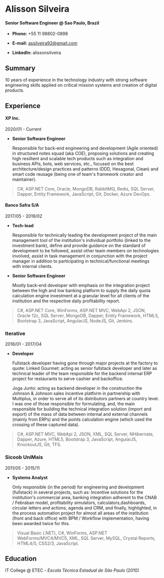 
# Alisson Silveira
#### Senior Software Engineer @ Sao Paulo, Brazil

- **Phone:** +55 11 98802-0898

- **E-mail:** assilveira92@gmail.com

- **LinkedIn:** alissonsilveira


## Summary

10 years of experience in the technology industry with strong software engineering skills applied on critical mission systems and creation of digital products.


## Experience

#### XP Inc.
2020/01 - Current

  - **Senior Software Engineer**

    Responsible for back-end engineering and development (Agile oriented) in structured notes squad (aka COE), proposing solutions and creating high resillient and scalable tech products such as integration and business APIs, bots, web services, etc., focused on the best architecture/design practices and patterns (DDD, Hexagonal, Clean) and smart code reusage (being one of team's framework creator and maintainer).


> C#, ASP.NET Core, Oracle, MongoDB, RabbitMQ, Redis, SQL Server, Dapper, Entity Framework, JavaScript, Git, Docker, Azure DevOps.

#### Banco Safra S/A 
2017/05 - 2019/02

 - **Tech-lead**
   
   Responsible for technically leading the development project of the main management tool of the institution's individual portfolio (linked to the investment bank), define and provide guidance on the standard of development to be followed, assist other team members on technologies involved, assist in task management in conjunction with the project manager in addition to participating in technical/functional meetings with internal clients.
   
 - **Senior Software Engineer**
   
   Mostly back-end developer with emphasis on the integration project between the high and low banking platform to supply the daily quota calculation engine investment at a granular level for all clients of the institution and the respective daily profitability report.

> C#, ASP.NET Core, WinForms, ASP.NET MVC, WebApi 2, JSON, Oracle 12c, SQL Server, MongoDB, Dapper, Entity Framework, HTML5, Bootstrap 3, JavaScript, AngularJS, NodeJS, Git, Jenkins.

### Iterative 
2016/01 - 2017/04

 - **Developer**
   
    Fullstack developer having gone through major projects at the factory to quote: Linked Gourmet: acting as senior fullstack developer and later as technical leader of the team responsible for the backend internal ERP project for restaurants to serve cashier and backoffice.  
    
    Joga Junto:  acting as backend developer in the construction the Johnson & Johnson sales incentive platform in partnership with Multiplus, in order to    serve all of its distributors partners at country level. I was one of    those responsible for formulating, and, the main responsible for building the technical integration solution (import and export) of the mass of data between internal and external channels (mainly from ERPs) and the points calculation engine (which used the crossing of  these captured data).

> C#, ASP.NET MVC, WebApi 2, JSON, XML, SQL Server, NHibernate, Dapper, Azure, HTML5, Bootstrap 3, JavaScript, AngularJS, KnockoutJS, Git, TFS.

### Sicoob UniMais 
2011/05 - 2015/11

 - **Systems Analyst**
   
   Only responsible (in the period) for engineering and development (fullstack) in several projects, such as: Incentive solutions for the institution's commercial area, banking integration adherent to the CNAB / Febraban model, profitability simulators, calculators,dashboards, circular letters and actions, agenda and CRM, and finally, highlighted, in the process automation project for almost all areas of the institution (front and back office) with BPM / Workflow implementation, having been awarded twice for this.

> Visual Basic (.NET), C#, WinForms, ASP.NET WebForms/MVC4/MVC5, XML, SQL Server, MySQL, Crystal Reports, HTML4/5, CSS2/3, JavaScript.


## Education

IT College @ ETEC - *Escola Técnica Estadual de São Paulo* (2010)
